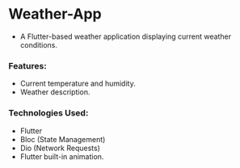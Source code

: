 # Weather-App


 - A Flutter-based weather application displaying current weather conditions.

### Features:

 - Current temperature and humidity. 
 - Weather description.

### Technologies Used:

 - Flutter 
 - Bloc (State Management)
 - Dio (Network Requests)
 - Flutter built-in animation.

